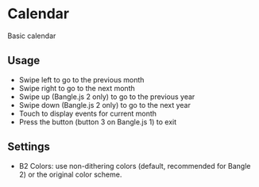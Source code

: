 # Calendar

Basic calendar

## Usage

- Swipe left to go to the previous month
- Swipe right to go to the next month
- Swipe up (Bangle.js 2 only) to go to the previous year
- Swipe down (Bangle.js 2 only) to go to the next year
- Touch to display events for current month
- Press the button (button 3 on Bangle.js 1) to exit

## Settings

- B2 Colors: use non-dithering colors (default, recommended for Bangle 2) or the original color scheme.

